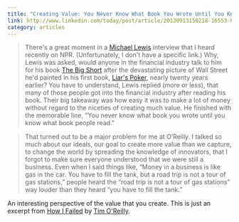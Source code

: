 ```yaml
---
title: "Creating Value: You Never Know What Book You Wrote Until You Know What Book People Read"
link: http://www.linkedin.com/today/post/article/20130913150218-16553-how-i-failed
category: articles
---
```


> There's a great moment in a [Michael Lewis][3] interview that I heard
> recently on NPR. (Unfortunately, I don't have a specific link.) Why, Lewis
> was asked, would anyone in the financial industry talk to him for his book
> [The Big Short][1] after the devastating picture of Wall Street he'd
> painted in his first book, [Liar's Poker][2], nearly twenty years earlier?
> You have to understand, Lewis replied (more or less), that many of those
> people got into the financial industry after reading his book. Their big
> takeaway was how easy it was to make a lot of money without regard to the
> niceties of creating much value. He finished with the memorable line, "You
> never know what book you wrote until you know what book people read."

> That turned out to be a major problem for me at O’Reilly. I talked so much
> about our ideals, our goal to create more value than we capture, to change
> the world by spreading the knowledge of innovators, that I forgot to make
> sure everyone understood that we were still a business. Even when I said
> things like, “Money in a business is like gas in the car. You have to fill
> the tank, but a road trip is not a tour of gas stations,” people heard the
> “road trip is not a tour of gas stations” way louder than they heard “you
> have to fill the tank.”

An interesting perspective of the value that you create. This is just an
excerpt from [How I Failed][4] by [Tim O'Reilly][5].

[1]: http://www.amazon.com/Big-Short-Inside-Doomsday-Machine/dp/0393338827/
[2]: http://www.amazon.com/Liars-Poker-Michael-Lewis/dp/039333869X
[3]: http://en.wikipedia.org/wiki/Michael_Lewis
[4]: http://www.linkedin.com/today/post/article/20130913150218-16553-how-i-failed
[5]: http://en.wikipedia.org/wiki/Tim_O'Reilly
